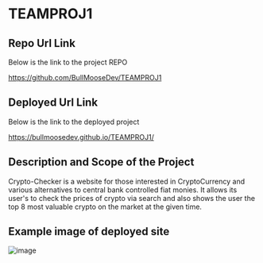 # TEAMPROJ1

## Repo Url Link
<!-- Below is the link to the project REPO -->  Below is the link to the project REPO
https://github.com/BullMooseDev/TEAMPROJ1

## Deployed Url Link
<!-- Below is the link to the deployed project -->  Below is the link to the deployed project
https://bullmoosedev.github.io/TEAMPROJ1/

## Description and Scope of the Project
Crypto-Checker is a website for those interested in CryptoCurrency and various alternatives to central bank controlled fiat monies. It allows its user's to check the prices of crypto via search and also shows the user the top 8 most valuable crypto on the market at the given time.

## Example image of deployed site
![image](https://user-images.githubusercontent.com/95316362/151888086-740b3916-7e0b-46f2-bce6-0d5155c442cf.png)
